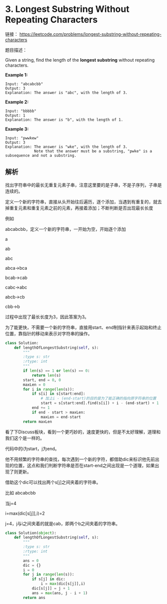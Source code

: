 # 3. Longest Substring Without Repeating Characters

链接： https://leetcode.com/problems/longest-substring-without-repeating-characters

题目描述：

Given a string, find the length of the **longest substring** without repeating characters.

**Example 1:**

```
Input: "abcabcbb"
Output: 3 
Explanation: The answer is "abc", with the length of 3. 
```

**Example 2:**

```
Input: "bbbbb"
Output: 1
Explanation: The answer is "b", with the length of 1.
```

**Example 3:**

```
Input: "pwwkew"
Output: 3
Explanation: The answer is "wke", with the length of 3. 
             Note that the answer must be a substring, "pwke" is a subsequence and not a substring.
```

## 解析

找出字符串中的最长无重复元素子串，注意这里要的是子串，不是子序列，子串是连续的。

定义一个新的字符串，直接从头开始往后遍历，逐个添加，当遇到有重复的，就去掉重复元素和重复元素之前的元素，再接着添加；不断判断是否出现最长长度

例如

abcabcbb，定义一个新的字符串，一开始为空，开始逐个添加

a

ab

abc

abca->bca

bcab->cab

cabc->abc

abcb->cb

cbb->b

过程中出现了最长长度为3，因此答案为3。

为了能更快，不需要一个新的字符串，直接用start、end制指针来表示起始和终止位置，靠指针的移动来表示对字符串的操作。

```python
class Solution:
    def lengthOfLongestSubstring(self, s):
        """
        :type s: str
        :rtype: int
        """
        if len(s) == 1 or len(s) == 0:
            return len(s)
        start, end = 0, 0
        maxLen = 0
        for i in range(len(s)):
            if s[i] in s[start:end]:
                # 加上i - (end-start)的目的是为了能正确的指向原字符串的位置
                start = s[start:end].find(s[i]) + i - (end-start) + 1
            end += 1
            if end - start > maxLen: 
                maxLen = end-start
        return maxLen
```

看了下Discuss板块，看到一个更巧妙的，速度更快的，但是不太好理解，道理和我们这个是一样的。

代码中的i为start，j为end。

他不用频繁的字符串的查找，每次遇到一个新的字符，都借助dic来标识他先前出现的位置，这点和我们判断字符串是否在start-end之间出现是一个道理，如果出现了则更新。

借助这个dic可以找出两个s[j]之间夹着的字符串。

比如 abcabcbb

当j=4

i=max(dic[s[j]],i)=2

j=4，j与i之间夹着的就是cab，即两个b之间夹着的字符串。

```python
class Solution(object):
    def lengthOfLongestSubstring(self, s):
        """
        :type s: str
        :rtype: int
        """
        ans = 0
        dic = {}
        i = 0
        for j in range(len(s)):
            if s[j] in dic:
                i = max(dic[s[j]],i)
            dic[s[j]] = j + 1
            ans = max(ans, j - i + 1)
        return ans
```
